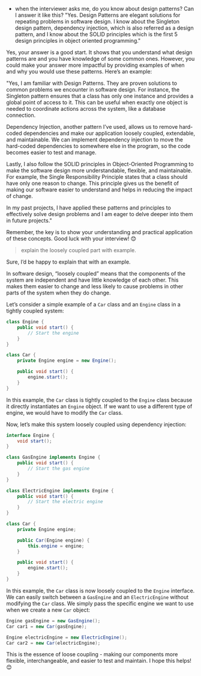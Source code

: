 - when the interviewer asks me, do you know about design patterns? Can I answer it like this?
  "Yes. Design Patterns are elegant solutions for repeating problems in software design. I know about the Singleton design pattern, dependency injection, which is also referred as a design pattern, and I know about the SOLID principles which is the first 5 design principles in object oriented programming."

Yes, your answer is a good start. It shows that you understand what design patterns are and you have knowledge of some common ones. However, you could make your answer more impactful by providing examples of when and why you would use these patterns. Here’s an example:

"Yes, I am familiar with Design Patterns. They are proven solutions to common problems we encounter in software design. For instance, the Singleton pattern ensures that a class has only one instance and provides a global point of access to it. This can be useful when exactly one object is needed to coordinate actions across the system, like a database connection.

Dependency Injection, another pattern I’ve used, allows us to remove hard-coded dependencies and make our application loosely coupled, extendable, and maintainable. We can implement dependency injection to move the hard-coded dependencies to somewhere else in the program, so the code becomes easier to test and manage.

Lastly, I also follow the SOLID principles in Object-Oriented Programming to make the software design more understandable, flexible, and maintainable. For example, the Single Responsibility Principle states that a class should have only one reason to change. This principle gives us the benefit of making our software easier to understand and helps in reducing the impact of change.

In my past projects, I have applied these patterns and principles to effectively solve design problems and I am eager to delve deeper into them in future projects."

Remember, the key is to show your understanding and practical application of these concepts. Good luck with your interview! 😊

> explain the loosely coupled part with example.

<style>
 table {
 border: 1px solid #c4c7c5;
 border-radius: 4px;
 font-size: 16px;
 }
 th {
 padding: 18px 16px;
 text-align: left;
 }
 td {
 padding: 16px;
 border-top: 1px solid #c4c7c5;
 }
 .katex-mathml{
 display: block;
 text-align: center;
 }
 .katex-html {
 display: none;
 }

</style>

Sure, I’d be happy to explain that with an example.

In software design, “loosely coupled” means that the components of the system are independent and have little knowledge of each other. This makes them easier to change and less likely to cause problems in other parts of the system when they do change.

Let’s consider a simple example of a `Car` class and an `Engine` class in a tightly coupled system:

```java
class Engine {
    public void start() {
        // Start the engine
    }
}

class Car {
    private Engine engine = new Engine();

    public void start() {
        engine.start();
    }
}
```

In this example, the `Car` class is tightly coupled to the `Engine` class because it directly instantiates an `Engine` object. If we want to use a different type of engine, we would have to modify the `Car` class.

Now, let’s make this system loosely coupled using dependency injection:

```java
interface Engine {
    void start();
}

class GasEngine implements Engine {
    public void start() {
        // Start the gas engine
    }
}

class ElectricEngine implements Engine {
    public void start() {
        // Start the electric engine
    }
}

class Car {
    private Engine engine;

    public Car(Engine engine) {
        this.engine = engine;
    }

    public void start() {
        engine.start();
    }
}
```

In this example, the `Car` class is now loosely coupled to the `Engine` interface. We can easily switch between a `GasEngine` and an `ElectricEngine` without modifying the `Car` class. We simply pass the specific engine we want to use when we create a new `Car` object:

```java
Engine gasEngine = new GasEngine();
Car car1 = new Car(gasEngine);

Engine electricEngine = new ElectricEngine();
Car car2 = new Car(electricEngine);
```

This is the essence of loose coupling - making our components more flexible, interchangeable, and easier to test and maintain. I hope this helps! 😊
